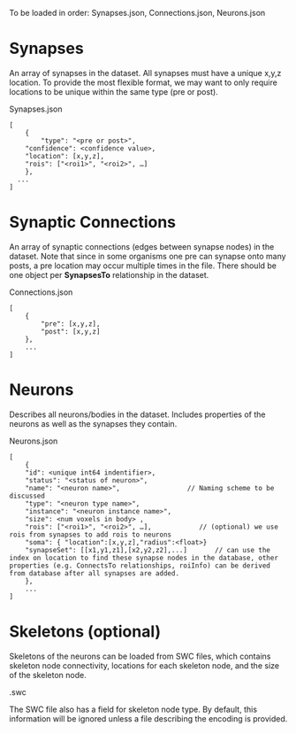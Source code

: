 To be loaded in order: Synapses.json, Connections.json, Neurons.json

# Synapses
An array of synapses in the dataset. All synapses must have a unique x,y,z location. To provide the most flexible format, we may want to only require locations to be unique within the same type (pre or post).


Synapses.json
```console
[
	{
        "type": "<pre or post>",
	"confidence": <confidence value>,
	"location": [x,y,z],
	"rois": ["<roi1>", "<roi2>", …]
	},
  ...
]
```

# Synaptic Connections
An array of synaptic connections (edges between synapse nodes) in the dataset. Note that since in some organisms one pre can synapse onto many posts, a pre location may occur multiple times in the file. There should be one object per **SynapsesTo** relationship in the dataset.

Connections.json
```console
[
    {
        "pre": [x,y,z],  
        "post": [x,y,z]  
    },
    ...
]
```



# Neurons
Describes all neurons/bodies in the dataset. Includes properties of the neurons as well as the synapses they contain.

Neurons.json
```console
[
	{
    "id": <unique int64 indentifier>,
    "status": "<status of neuron>",
    "name": "<neuron name>",                 // Naming scheme to be discussed 
    "type": "<neuron type name>",
    "instance": "<neuron instance name>",
    "size": <num voxels in body> ,
    "rois": ["<roi1>", "<roi2>", …],            // (optional) we use rois from synapses to add rois to neurons
    "soma": { "location":[x,y,z],"radius":<float>}
    "synapseSet": [[x1,y1,z1],[x2,y2,z2],...]       // can use the index on location to find these synapse nodes in the database, other properties (e.g. ConnectsTo relationships, roiInfo) can be derived from database after all synapses are added.
    },
	...
]
```

# Skeletons (optional)
Skeletons of the neurons can be loaded from SWC files, which contains skeleton node connectivity, locations for each skeleton node, and the size of the skeleton node.

<body id>.swc

The SWC file also has a field for skeleton node type.  By default, this information will be ignored unless a file describing the encoding is provided.
